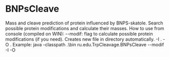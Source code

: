 # BNPsCleave
Mass and cleave prediction of protein influenced by BNPS-skatole.
Search possible protein modifications and calculate their masses.
How to use from console (compiled on WIN):
    --modif: flag to calculate possible protein modifications (if you need). Creates new file in directory automatically.
    -I <path to fasta file>.
    -O <path to output text file>.
Example:
java -classpath .\bin ru.edu.TrpCleavage.BNPsCleave --modif -I <path to fasta file> -O <path to output text file>
